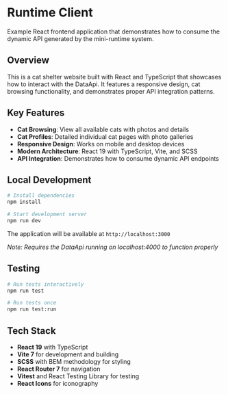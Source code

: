 # Runtime Client

Example React frontend application that demonstrates how to consume the dynamic API generated by the mini-runtime system.

## Overview

This is a cat shelter website built with React and TypeScript that showcases how to interact with the DataApi. It features a responsive design, cat browsing functionality, and demonstrates proper API integration patterns.

## Key Features

- **Cat Browsing**: View all available cats with photos and details
- **Cat Profiles**: Detailed individual cat pages with photo galleries
- **Responsive Design**: Works on mobile and desktop devices
- **Modern Architecture**: React 19 with TypeScript, Vite, and SCSS
- **API Integration**: Demonstrates how to consume dynamic API endpoints

## Local Development

```bash
# Install dependencies
npm install

# Start development server
npm run dev
```

The application will be available at `http://localhost:3000`

*Note: Requires the DataApi running on localhost:4000 to function properly*

## Testing

```bash
# Run tests interactively
npm run test

# Run tests once
npm run test:run
```

## Tech Stack

- **React 19** with TypeScript
- **Vite 7** for development and building
- **SCSS** with BEM methodology for styling
- **React Router 7** for navigation
- **Vitest** and React Testing Library for testing
- **React Icons** for iconography
